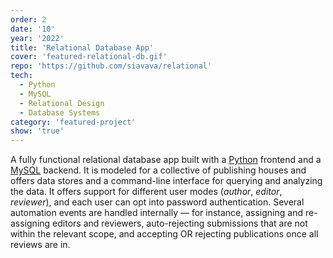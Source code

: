 ```yaml
---
order: 2
date: '10'
year: '2022'
title: 'Relational Database App'
cover: 'featured-relational-db.gif'
repo: 'https://github.com/siavava/relational'
tech:
  - Python
  - MySQL
  - Relational Design
  - Database Systems
category: 'featured-project'
show: 'true'
---
```


A fully functional relational database app built with a
[Python](https://www.python.org/) frontend
and a [MySQL](https://www.mysql.com/) backend.
It is modeled for a collective of publishing houses
and offers data stores and a command-line interface
for querying and analyzing the data.
It offers support for different user modes (_author_, _editor_, _reviewer_),
and each user can opt into password authentication.
Several automation events are handled internally &mdash;
for instance, assigning and re-assigning editors and reviewers,
auto-rejecting submissions that are not within the relevant scope,
and accepting OR rejecting publications once all reviews are in.

